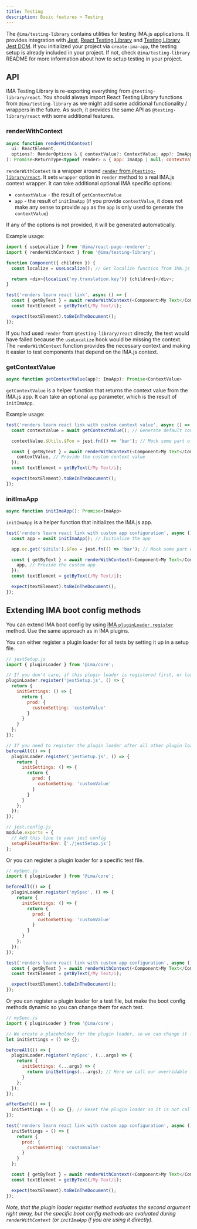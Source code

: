 ```yaml
---
title: Testing
description: Basic features > Testing
---
```


The `@ima/testing-library` contains utilities for testing IMA.js applications. It provides integration with [Jest](https://jestjs.io), [React Testing Library](https://testing-library.com/docs/react-testing-library/intro) and [Testing Library Jest DOM](https://testing-library.com/docs/ecosystem-jest-dom). If you initialized your project via `create-ima-app`, the testing setup is already included in your project. If not, check `@ima/testing-library` README for more information about how to setup testing in your project.

## API

IMA Testing Library is re-exporting everything from `@testing-library/react`. You should always import React Testing Library functions from `@ima/testing-library` as we might add some additional functionality / wrappers in the future. As such, it provides the same API as `@testing-library/react` with some additional features.

### renderWithContext

```javascript
async function renderWithContext(
  ui: ReactElement,
  options?: RenderOptions & { contextValue?: ContextValue; app?: ImaApp }
): Promise<ReturnType<typeof render> & { app: ImaApp | null; contextValue: ContextValue; }>
```

`renderWithContext` is a wrapper around [`render` from `@testing-library/react`](https://testing-library.com/docs/react-testing-library/api#render). It sets `wrapper` option in `render` method to a real IMA.js context wrapper. It can take additional optional IMA specific options:
- `contextValue` - the result of `getContextValue`
- `app` - the result of `initImaApp` (if you provide `contextValue`, it does not make any sense to provide `app` as the `app` is only used to generate the `contextValue`)

If any of the options is not provided, it will be generated automatically.

Example usage:

```javascript
import { useLocalize } from '@ima/react-page-renderer';
import { renderWithContext } from '@ima/testing-library';

function Component({ children }) {
  const localize = useLocalize(); // Get localize function from IMA.js context

  return <div>{localize('my.translation.key')} {children}</div>;
}

test('renders learn react link', async () => {
  const { getByText } = await renderWithContext(<Component>My Text</Component>);
  const textElement = getByText(/My Text/i);

  expect(textElement).toBeInTheDocument();
});
```

If you had used `render` from `@testing-library/react` directly, the test would have failed because the `useLocalize` hook would be missing the context. The `renderWithContext` function provides the necessary context and making it easier to test components that depend on the IMA.js context.

### getContextValue

```javascript
async function getContextValue(app?: ImaApp): Promise<ContextValue>
```

`getContextValue` is a helper function that returns the context value from the IMA.js app. It can take an optional `app` parameter, which is the result of `initImaApp`.

Example usage:

```javascript
test('renders learn react link with custom context value', async () => {
  const contextValue = await getContextValue(); // Generate default context value

  contextValue.$Utils.$Foo = jest.fn(() => 'bar'); // Mock some part of the context

  const { getByText } = await renderWithContext(<Component>My Text</Component>, {
    contextValue, // Provide the custom context value
  });
  const textElement = getByText(/My Text/i);

  expect(textElement).toBeInTheDocument();
});
```

### initImaApp

```javascript
async function initImaApp(): Promise<ImaApp>
```

`initImaApp` is a helper function that initializes the IMA.js app.

```javascript
test('renders learn react link with custom app configuration', async () => {
  const app = await initImaApp(); // Initialize the app

  app.oc.get('$Utils').$Foo = jest.fn(() => 'bar'); // Mock some part of the app

  const { getByText } = await renderWithContext(<Component>My Text</Component>, {
    app, // Provide the custom app
  });
  const textElement = getByText(/My Text/i);

  expect(textElement).toBeInTheDocument();
});
```

## Extending IMA boot config methods

You can extend IMA boot config by using [IMA `pluginLoader.register`](https://imajs.io/api/classes/ima_core.PluginLoader/#register) method. Use the same approach as in IMA plugins.

You can either register a plugin loader for all tests by setting it up in a setup file.

```javascript
// jestSetup.js
import { pluginLoader } from '@ima/core';

// If you don't care, if this plugin loader is registered first, or last
pluginLoader.register('jestSetup.js', () => {
  return {
    initSettings: () => {
      return {
        prod: {
          customSetting: 'customValue'
        }
      }
    }
  };
});

// If you need to register the plugin loader after all other plugin loaders
beforeAll(() => {
  pluginLoader.register('jestSetup.js', () => {
    return {
      initSettings: () => {
        return {
          prod: {
            customSetting: 'customValue'
          }
        }
      }
    };
  });
});

// jest.config.js
module.exports = {
  // Add this line to your jest config
  setupFilesAfterEnv: ['./jestSetup.js']
};
```

Or you can register a plugin loader for a specific test file.

```javascript
// mySpec.js
import { pluginLoader } from '@ima/core';

beforeAll(() => {
  pluginLoader.register('mySpec', () => {
    return {
      initSettings: () => {
        return {
          prod: {
            customSetting: 'customValue'
          }
        }
      }
    };
  });
});

test('renders learn react link with custom app configuration', async () => {
  const { getByText } = await renderWithContext(<Component>My Text</Component>);
  const textElement = getByText(/My Text/i);

  expect(textElement).toBeInTheDocument();
});
```

Or you can register a plugin loader for a test file, but make the boot config methods dynamic so you can change them for each test.

```javascript
// mySpec.js
import { pluginLoader } from '@ima/core';

// We create a placeholder for the plugin loader, so we can change it later
let initSettings = () => {};

beforeAll(() => {
  pluginLoader.register('mySpec', (...args) => {
    return {
      initSettings: (...args) => {
        return initSettings(...args); // Here we call our overridable function
      }
    };
  });
});

afterEach(() => {
  initSettings = () => {}; // Reset the plugin loader so it is not called for other tests
});

test('renders learn react link with custom app configuration', async () => {
  initSettings = () => {
    return {
      prod: {
        customSetting: 'customValue'
      }
    }
  };

  const { getByText } = await renderWithContext(<Component>My Text</Component>);
  const textElement = getByText(/My Text/i);

  expect(textElement).toBeInTheDocument();
});
```

*Note, that the plugin loader register method evaluates the second argument right away, but the specific boot config methods are evaluated during `renderWithContext` (or `initImaApp` if you are using it directly).*
